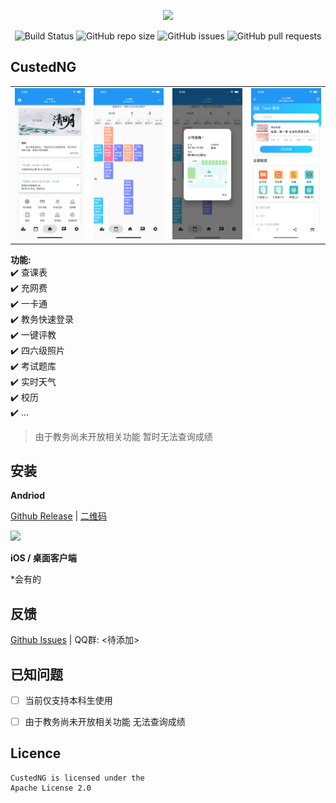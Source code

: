 <p align="center">
  <img src="https://raw.githubusercontent.com/CustedNG/CustedNG/master/screenshot/CustedNG.png">
</p>

<p align="center">
    <img alt="Build Status" src="https://api.codemagic.io/apps/5e34f30dcb13955d9f85f43f/5e34f30dcb13955d9f85f43e/status_badge.svg">
    <img alt="GitHub repo size" src="https://img.shields.io/github/repo-size/CustedNG/CustedNG">
    <img alt="GitHub issues" src="https://img.shields.io/github/issues-raw/CustedNG/CustedNG">
    <img alt="GitHub pull requests" src="https://img.shields.io/github/issues-pr/CustedNG/CustedNG">
</p>

## CustedNG

<table>
  <tr>
    <td>
		<img width="250px" src="https://raw.githubusercontent.com/CustedNG/CustedNG/master/screenshot/home.png">
    </td>
    <td>
       <img width="250px" src="https://raw.githubusercontent.com/CustedNG/CustedNG/master/screenshot/schedule.png">
    </td>
    <td>
       <img width="250px" src="https://raw.githubusercontent.com/CustedNG/CustedNG/master/screenshot/lesson.png">
    </td>
    <td>
       <img width="250px" src="https://raw.githubusercontent.com/CustedNG/CustedNG/master/screenshot/tiku.png">
    </td>
  </tr>
</table>

**功能:**  
✔️ 查课表  
✔️ 充网费  
✔️ 一卡通  
✔️ 教务快速登录  
✔️ 一键评教  
✔️ 四六级照片  
✔️ 考试题库  
✔️ 实时天气  
✔️ 校历  
✔️ ...  

> 由于教务尚未开放相关功能 暂时无法查询成绩

## 安装

**Andriod**

[Github Release](https://github.com/CustedNG/CustedNG/releases) | [二维码](https://cust.xuty.cc/CustedNG.svg)

<img width="250px" src="https://cust.xuty.cc/CustedNG.svg">


**iOS / 桌面客户端**

*会有的

## 反馈

[Github Issues](https://github.com/CustedNG/CustedNG/issues) | QQ群: <待添加>

## 已知问题

- [ ] 当前仅支持本科生使用
- [ ] 由于教务尚未开放相关功能 无法查询成绩


## Licence

```
CustedNG is licensed under the
Apache License 2.0
```